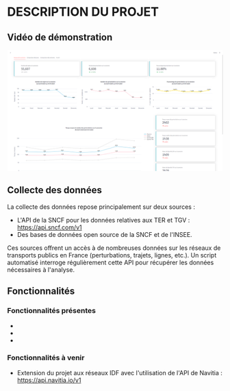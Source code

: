 # DESCRIPTION DU PROJET

## Vidéo de démonstration
[![Démonstration](image1.png)](https://youtu.be/vNuyLwfcpvA)

## Collecte des données

La collecte des données repose principalement sur deux sources :

- L'API de la SNCF pour les données relatives aux TER et TGV : https://api.sncf.com/v1
- Des bases de données open source de la SNCF et de l'INSEE.

Ces sources offrent un accès à de nombreuses données sur les réseaux de transports publics en France (perturbations, trajets, lignes, etc.). Un script automatisé interroge régulièrement cette API pour récupérer les données nécessaires à l'analyse.

## Fonctionnalités

### Fonctionnalités présentes 
-
-
-

### Fonctionnalités à venir 
- Extension du projet aux réseaux IDF avec l'utilisation de l'API de Navitia : https://api.navitia.io/v1
